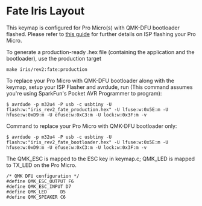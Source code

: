 # Fate Iris Layout

This keymap is configured for Pro Micro(s) with QMK-DFU bootloader flashed. Please refer to [this guide](https://www.reddit.com/r/olkb/comments/8sxgzb/replace_pro_micro_bootloader_with_qmk_dfu/) for further details on ISP flashing your Pro Micro.

To generate a production-ready .hex file (containing the application and the bootloader), use the production target

    make iris/rev2:fate:production

To replace your Pro Micro with QMK-DFU bootloader along with the keymap, setup your ISP Flasher and avrdude, run (This command assumes you're using SparkFun's Pocket AVR Programmer to program):

    $ avrdude -p m32u4 -P usb -c usbtiny -U flash:w:"iris_rev2_fate_production.hex" -U lfuse:w:0x5E:m -U hfuse:w:0xD9:m -U efuse:w:0xC3:m -U lock:w:0x3F:m -v

Command to replace your Pro Micro with QMK-DFU bootloader only:

    $ avrdude -p m32u4 -P usb -c usbtiny -U flash:w:"iris_rev2_fate_bootloader.hex" -U lfuse:w:0x5E:m -U hfuse:w:0xD9:m -U efuse:w:0xC3:m -U lock:w:0x3F:m -v

The QMK_ESC is mapped to the ESC key in keymap.c; QMK_LED is mapped to TX_LED on the Pro Micro.

    /* QMK DFU configuration */
    #define QMK_ESC_OUTPUT F6
    #define QMK_ESC_INPUT D7
    #define QMK_LED     D5
    #define QMK_SPEAKER C6
